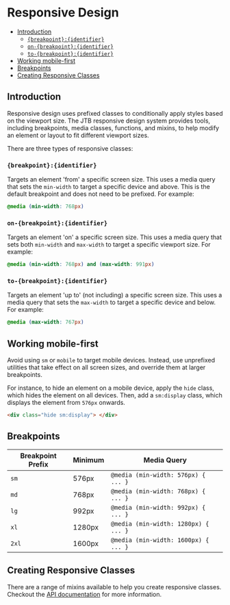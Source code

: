 #  Responsive Design

- [Introduction](#introduction)
  - [`{breakpoint}:{identifier}`](#breakpointidentifier)
  - [`on-{breakpoint}:{identifier}`](#on-breakpointidentifier)
  - [`to-{breakpoint}:{identifier}`](#to-breakpointidentifier)
- [Working mobile-first](#working-mobile-first)
- [Breakpoints](#breakpoints)
- [Creating Responsive Classes](#creating-responsive-classes)


## Introduction

Responsive design uses prefixed classes to conditionally apply styles based on the viewport size.
The JTB responsive design system provides tools, including breakpoints, media classes, functions,
and mixins, to help modify an element or layout to fit different viewport sizes.

There are three types of responsive classes:

### `{breakpoint}:{identifier}`

Targets an element 'from' a specific screen size. This uses a media query that sets the `min-width`
to target a specific device and above. This is the default breakpoint and does not need to be
prefixed. For example:

```scss
@media (min-width: 768px)
```

### `on-{breakpoint}:{identifier}`

Targets an element 'on' a specific screen size. This uses a media query that sets both `min-width`
and `max-width` to target a specific viewport size. For example:

```scss
@media (min-width: 768px) and (max-width: 991px)
```

### `to-{breakpoint}:{identifier}`

Targets an element 'up to' (not including) a specific screen size. This uses a media query that sets
the `max-width` to target a specific device and below. For example:

```scss
@media (max-width: 767px)
```

## Working mobile-first

Avoid using `sm` or `mobile` to target mobile devices. Instead, use unprefixed utilities that take
effect on all screen sizes, and override them at larger breakpoints.

For instance, to hide an element on a mobile device, apply the `hide` class, which hides the
element on all devices. Then, add a `sm:display` class, which displays the element from `576px`
onwards.

```html
<div class="hide sm:display"> </div>
```

## Breakpoints

| Breakpoint Prefix | Minimum | Media Query                          |
| ----------------- | ------- | ------------------------------------ |
| `sm`              | 576px   | `@media (min-width: 576px) { ... }`  |
| `md`              | 768px   | `@media (min-width: 768px) { ... }`  |
| `lg`              | 992px   | `@media (min-width: 992px) { ... }`  |
| `xl`              | 1280px  | `@media (min-width: 1280px) { ... }` |
| `2xl`             | 1600px  | `@media (min-width: 1600px) { ... }` |

## Creating Responsive Classes

There are a range of mixins available to help you create responsive classes. Checkout 
the [API documentation](/jtb-api-reference/) for more information.